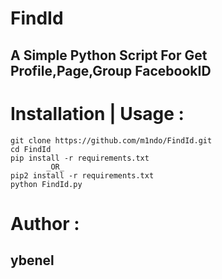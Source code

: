 # FindId
## A Simple Python Script For Get Profile,Page,Group FacebookID

# Installation | Usage :
```
git clone https://github.com/m1ndo/FindId.git
cd FindId
pip install -r requirements.txt
        _OR_
pip2 install -r requirements.txt        
python FindId.py
```
# Author : 
## ybenel
